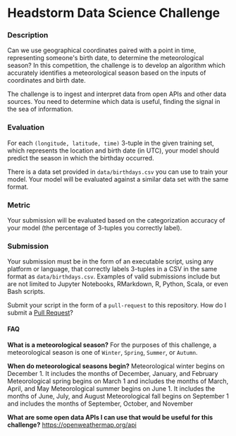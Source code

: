 # Headstorm Data Science Challenge

### Description

Can we use geographical coordinates paired with a point in time, representing someone's birth date, to
determine the meteorological season? In this competition, the challenge is to develop an algorithm
which accurately identifies a meteorological season based on the inputs of coordinates and birth date.

The challenge is to ingest and interpret data from open APIs and other data sources. You need to determine
which data is useful, finding the signal in the sea of information.

### Evaluation
For each `(longitude, latitude, time)` 3-tuple in the given training set, which represents the location
and birth date (in UTC), your model should predict the season in which the birthday occurred.

There is a data set provided in `data/birthdays.csv` you can use to train your model.  Your model
will be evaluated against a similar data set with the same format.

### Metric
Your submission will be evaluated based on the categorization accuracy of your model 
(the percentage of 3-tuples you correctly label).

### Submission
Your submission must be in the form of an executable script, using any platform or language, that correctly
labels 3-tuples in a CSV in the same format as `data/birthdays.csv`.  Examples of valid submissions
include but are not limited to Jupyter Notebooks, RMarkdown, R, Python, Scala, or even Bash scripts.

Submit your script in the form of a `pull-request` to this repository.  How do I submit a
[Pull Request](https://help.github.com/en/articles/about-pull-requests)?

#### FAQ
   <strong>What is a meteorological season?</strong>
        For the purposes of this challenge, a meteorological season is one of `Winter`, `Spring`, `Summer`, or `Autumn`.

    
   <strong>When do meteorological seasons begin?</strong>
        Meteorological winter begins on December 1. It includes the months of December, January, and February
        Meteorological spring begins on March 1 and includes the months of March, April, and May
        Meteorological summer begins on June 1. It includes the months of June, July, and August
        Meteorological fall begins on September 1 and includes the months of September, October, and November
    
   <strong>What are some open data APIs I can use that would be useful for this challenge?</strong>
        https://openweathermap.org/api
    
